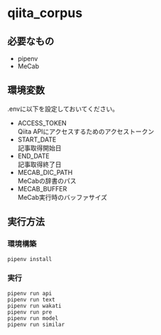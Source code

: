 # qiita_corpus

## 必要なもの
* pipenv
* MeCab

## 環境変数
.envに以下を設定しておいてください。
* ACCESS_TOKEN  
Qiita APIにアクセスするためのアクセストークン
* START_DATE  
記事取得開始日
* END_DATE  
記事取得終了日
* MECAB_DIC_PATH  
MeCabの辞書のパス
* MECAB_BUFFER  
MeCab実行時のバッファサイズ

## 実行方法
### 環境構築
```
pipenv install 
```
### 実行
```
pipenv run api
pipenv run text
pipenv run wakati
pipenv run pre
pipenv run model
pipenv run similar
```
